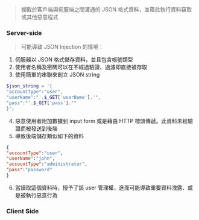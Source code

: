 
> 攔截於客戶端與伺服端之間溝通的 JSON  格式資料，並藉此執行資料竊取或其他惡意程式

### Server-side 

> 可能導致 JSON Injection 的情境：

1.  伺服器以 JSON 格式儲存資料，並且包含帳號類型
2.  使用者名稱及密碼可以在不經過驗證、過濾即直接被存取
3.  使用簡單的串聯來創立 JSON string

 ```php
$json_string = '{
"accountType":"user",
"userName":"'.$_GET['userName'].'",
"pass":"'.$_GET['pass'].'"
}';
```

4.  惡意使用者附加數據到 input form 或是藉由 HTTP 標頭傳遞。此資料未經驗證而被發送到後端
5.  導致後端儲存類似如下的資料
   ```JSON
{ 
  "accountType":"user",
  "userName":"john",
  "accountType":"administrator",
  "pass":"password"
}
```
6.  當讀取這個資料時，授予了該 user 管理權，進而可能導致重要資料洩露、或是被執行惡意行為

### Client Side

> 
